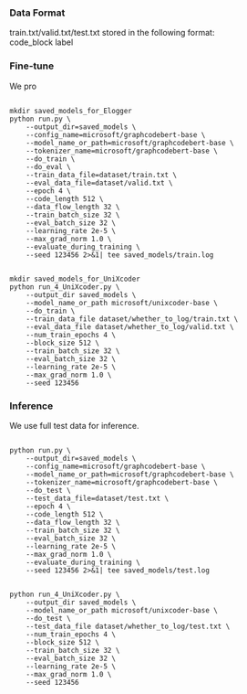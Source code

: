 ### Data Format
train.txt/valid.txt/test.txt stored in the following format:  
	code_block	label

### Fine-tune
We pro


```shell for ELogger

mkdir saved_models_for_Elogger
python run.py \
    --output_dir=saved_models \
    --config_name=microsoft/graphcodebert-base \
    --model_name_or_path=microsoft/graphcodebert-base \
    --tokenizer_name=microsoft/graphcodebert-base \
    --do_train \
    --do_eval \
    --train_data_file=dataset/train.txt \
    --eval_data_file=dataset/valid.txt \
    --epoch 4 \
    --code_length 512 \
    --data_flow_length 32 \
    --train_batch_size 32 \
    --eval_batch_size 32 \
    --learning_rate 2e-5 \
    --max_grad_norm 1.0 \
    --evaluate_during_training \
    --seed 123456 2>&1| tee saved_models/train.log
```



```shell for the variant of ELogger based on UniXcoder

mkdir saved_models_for_UniXcoder
python run_4_UniXcoder.py \
    --output_dir saved_models \
    --model_name_or_path microsoft/unixcoder-base \
    --do_train \
    --train_data_file dataset/whether_to_log/train.txt \
    --eval_data_file dataset/whether_to_log/valid.txt \
    --num_train_epochs 4 \
    --block_size 512 \
    --train_batch_size 32 \
    --eval_batch_size 32 \
    --learning_rate 2e-5 \
    --max_grad_norm 1.0 \
    --seed 123456 
```


### Inference

We use full test data for inference. 

```shell for ELogger

python run.py \
    --output_dir=saved_models \
    --config_name=microsoft/graphcodebert-base \
    --model_name_or_path=microsoft/graphcodebert-base \
    --tokenizer_name=microsoft/graphcodebert-base \
    --do_test \
    --test_data_file=dataset/test.txt \
    --epoch 4 \
    --code_length 512 \
    --data_flow_length 32 \
    --train_batch_size 32 \
    --eval_batch_size 32 \
    --learning_rate 2e-5 \
    --max_grad_norm 1.0 \
    --evaluate_during_training \
    --seed 123456 2>&1| tee saved_models/test.log
```



```shell for the variant of ELogger based on UniXcoder

python run_4_UniXcoder.py \
    --output_dir saved_models \
    --model_name_or_path microsoft/unixcoder-base \
    --do_test \
    --test_data_file dataset/whether_to_log/test.txt \
    --num_train_epochs 4 \
    --block_size 512 \
    --train_batch_size 32 \
    --eval_batch_size 32 \
    --learning_rate 2e-5 \
    --max_grad_norm 1.0 \
    --seed 123456 
```